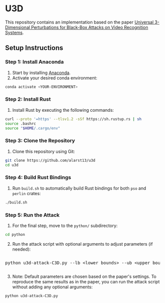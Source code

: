 # U3D

This repository contains an implementation based on the paper [Universal 3-Dimensional Perturbations for Black-Box Attacks on Video Recognition Systems](https://arxiv.org/pdf/2107.04284.pdf).

## Setup Instructions

### Step 1: Install Anaconda

1. Start by installing [Anaconda](https://www.anaconda.com/download).
2. Activate your desired conda environment:

```bash
conda activate <YOUR-ENVIRONMENT>
```

### Step 2: Install Rust

1. Install Rust by executing the following commands:

```bash
curl --proto '=https' --tlsv1.2 -sSf https://sh.rustup.rs | sh
source .bashrc
source "$HOME/.cargo/env"
```

### Step 3: Clone the Repository

1. Clone this repository using Git:

```bash
git clone https://github.com/alarst13/u3d
cd u3d
```

### Step 4: Build Rust Bindings

1. Run `build.sh` to automatically build Rust bindings for both `pso` and `perlin` crates:

```bash
./build.sh
```

### Step 5: Run the Attack

1. For the final step, move to the `python/` subdirectory:

```bash
cd python
```

2. Run the attack script with optional arguments to adjust parameters (if needed):

<div style="overflow: auto;">
<pre>
python u3d-attack-C3D.py --lb &lt;lower_bounds&gt; --ub &lt;upper_bounds&gt; --swarmsize &lt;swarm_size&gt; --omega &lt;omega_value&gt; --phip &lt;phip_value&gt; --phig &lt;phig_value&gt; --maxiter &lt;max_iterations&gt; --T &lt;frames_for_perlin&gt; --epsilon &lt;max_perturbation&gt; --alpha &lt;alpha_value&gt; --I &lt;num_iterations&gt;
</pre>
</div>

3. Note: Default parameters are chosen based on the paper's settings. To reproduce the same results as in the paper, you can run the attack script without adding any optional arguments:
```bash
python u3d-attack-C3D.py
```